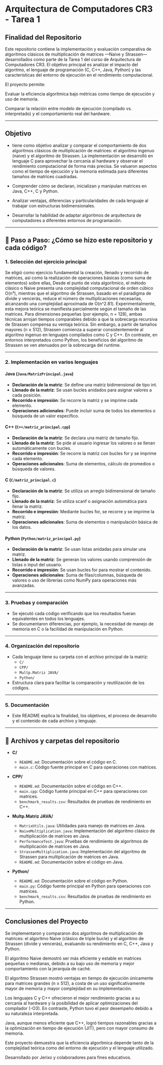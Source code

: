 # Arquitectura de Computadores CR3 - Tarea 1

## Finalidad del Repositorio

Este repositorio contiene la implementación y evaluación comparativa de algoritmos clásicos de multiplicación de matrices —Naive y Strassen— desarrollados como parte de la Tarea 1 del curso de Arquitectura de Computadores CR3. El objetivo principal es analizar el impacto del algoritmo, el lenguaje de programación (C, C++, Java, Python) y las características del entorno de ejecución en el rendimiento computacional.

El proyecto permite:

Evaluar la eficiencia algorítmica bajo métricas como tiempo de ejecución y uso de memoria.

Comparar la relación entre modelo de ejecución (compilado vs. interpretado) y el comportamiento real del hardware.

---

## Objetivo

- tiene como objetivo analizar y comparar el comportamiento de dos algoritmos clásicos de multiplicación de matrices: el algoritmo ingenuo (naive) y el algoritmo de Strassen. La implementación se desarrolló en lenguaje C para aprovechar la cercanía al hardware y observar el rendimiento computacional de forma más precisa. Se valuaron aspectos como el tiempo de ejecución y la memoria estimada para diferentes tamaños de matrices cuadradas.

- Comprender cómo se declaran, inicializan y manipulan matrices en Java, C++, C y Python.
- Analizar ventajas, diferencias y particularidades de cada lenguaje al trabajar con estructuras bidimensionales.
- Desarrollar la habilidad de adaptar algoritmos de arquitectura de computadores a diferentes entornos de programación.

---

## 👣 Paso a Paso: ¿Cómo se hizo este repositorio y cada código?

### 1. Selección del ejercicio principal

Se eligió como ejercicio fundamental la creación, llenado y recorrido de matrices, así como la realización de operaciones básicas (como suma de elementos) sobre ellas,
    Desde el punto de vista algorítmico, el método clásico o Naive presenta una complejidad computacional de orden cúbico O(n³), mientras que el algoritmo de Strassen, basado en el paradigma de divide y vencerás, reduce el número de multiplicaciones necesarias, alcanzando una complejidad aproximada de O(n^2.81).
     Experimentalmente, esta mejora teórica se manifiesta parcialmente según el tamaño de las matrices. Para dimensiones pequeñas (por ejemplo, n = 128), ambas técnicas arrojan tiempos comparables debido a que la sobrecarga recursiva de Strassen compensa su ventaja teórica. Sin embargo, a partir de tamaños mayores (n ≥ 512), Strassen comienza a superar consistentemente al algoritmo ingenuo en lenguajes compilados como C y C++. En contraste, en entornos interpretados como Python, los beneficios del algoritmo de Strassen se ven atenuados por la sobrecarga del runtime.


---

### 2. Implementación en varios lenguajes

#### Java (`Java/MatrizPrincipal.java`)

- **Declaración de la matriz**: Se define una matriz bidimensional de tipo int.
- **Llenado de la matriz**: Se usan bucles anidados para asignar valores a cada posición.
- **Recorrido e impresión**: Se recorre la matriz y se imprime cada elemento.
- **Operaciones adicionales**: Puede incluir suma de todos los elementos o búsqueda de un valor específico.

#### C++ (`C++/matriz_principal.cpp`)

- **Declaración de la matriz**: Se declara una matriz de tamaño fijo.
- **Llenado de la matriz**: Se pide al usuario ingresar los valores o se llenan automáticamente con bucles.
- **Recorrido e impresión**: Se recorre la matriz con bucles for y se imprime cada elemento.
- **Operaciones adicionales**: Suma de elementos, cálculo de promedios o búsqueda de valores.

#### C (`C/matriz_principal.c`)

- **Declaración de la matriz**: Se utiliza un arreglo bidimensional de tamaño fijo.
- **Llenado de la matriz**: Se utiliza scanf o asignación automática para llenar la matriz.
- **Recorrido e impresión**: Mediante bucles for, se recorre y se imprime la matriz.
- **Operaciones adicionales**: Suma de elementos o manipulación básica de los datos.

#### Python (`Python/matriz_principal.py`)

- **Declaración de la matriz**: Se usan listas anidadas para simular una matriz.
- **Llenado de la matriz**: Se generan los valores usando comprensión de listas o input del usuario.
- **Recorrido e impresión**: Se usan bucles for para mostrar el contenido.
- **Operaciones adicionales**: Suma de filas/columnas, búsqueda de valores o uso de librerías como NumPy para operaciones más avanzadas.

---

### 3. Pruebas y comparación

- Se ejecutó cada código verificando que los resultados fueran equivalentes en todos los lenguajes.
- Se documentaron diferencias, por ejemplo, la necesidad de manejo de memoria en C o la facilidad de manipulación en Python.

---

### 4. Organización del repositorio

- Cada lenguaje tiene su carpeta con el archivo principal de la matriz:
    - `C/`
    - `CPP/`
    - `Multp.Matriz JAVA/`
    - `Python/`
- Estructura clara para facilitar la comparación y reutilización de los códigos.

---

### 5. Documentación

- Este README explica la finalidad, los objetivos, el proceso de desarrollo y el contenido de cada archivo y lenguaje.

---

## 📁 Archivos y carpetas del repositorio

- **C/**
  - `README.md`: Documentación sobre el código en C.
  - `main.c`: Código fuente principal en C para operaciones con matrices.

- **CPP/**
  - `README.md`: Documentación sobre el código en C++.
  - `main.cpp`: Código fuente principal en C++ para operaciones con matrices.
  - `benchmark_results.csv`: Resultados de pruebas de rendimiento en C++.

- **Multp.Matriz JAVA/**
  - `MatrixUtils.java`: Utilidades para manejo de matrices en Java.
  - `NaiveMultiplication.java`: Implementación del algoritmo clásico de multiplicación de matrices en Java.
  - `PerformanceTest.java`: Pruebas de rendimiento de algoritmos de multiplicación de matrices en Java.
  - `StrassenMultiplication.java`: Implementación del algoritmo de Strassen para multiplicación de matrices en Java.
  - `README.md`: Documentación sobre el código en Java.

- **Python/**
  - `README.md`: Documentación sobre el código en Python.
  - `main.py`: Código fuente principal en Python para operaciones con matrices.
  - `benchmark_results.csv`: Resultados de pruebas de rendimiento en Python.

---
## Conclusiones del Proyecto
Se implementaron y compararon dos algoritmos de multiplicación de matrices: el algoritmo Naive (clásico de triple bucle) y el algoritmo de Strassen (divide y vencerás), evaluando su rendimiento en C, C++, Java y Python.

El algoritmo Naive demostró ser más eficiente y estable en matrices pequeñas o medianas, debido a su bajo uso de memoria y mejor comportamiento con la jerarquía de caché.

El algoritmo Strassen mostró ventajas en tiempo de ejecución únicamente para matrices grandes (n ≥ 512), a costa de un uso significativamente mayor de memoria y mayor complejidad en su implementación.

Los lenguajes C y C++ ofrecieron el mejor rendimiento gracias a su cercanía al hardware y la posibilidad de aplicar optimizaciones del compilador (-O3). En contraste, Python tuvo el peor desempeño debido a su naturaleza interpretada.

Java, aunque menos eficiente que C++, logró tiempos razonables gracias a la optimización en tiempo de ejecución (JIT), pero con mayor consumo de memoria.

Este proyecto demuestra que la eficiencia algorítmica depende tanto de la complejidad teórica como del entorno de ejecución y el lenguaje utilizado.




Desarrollado por Jerixo y colaboradores para fines educativos.
